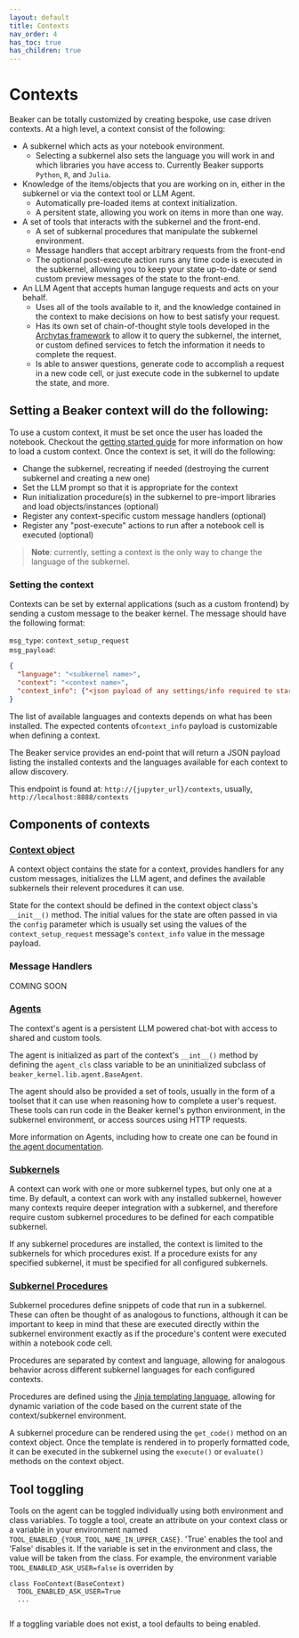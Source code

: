 ```yaml
---
layout: default
title: Contexts
nav_order: 4
has_toc: true
has_children: true
---
```


# Contexts

Beaker can be totally customized by creating bespoke, use case driven contexts. 
At a high level, a context consist of the following:
* A subkernel which acts as your notebook environment.
  * Selecting a subkernel also sets the language you will work in and which
  libraries you have access to. Currently Beaker supports `Python`, `R`, and `Julia`.
* Knowledge of the items/objects that you are working on in, either in
the subkernel or via the context tool or LLM Agent.
  * Automatically pre-loaded items at context initialization.
  * A persitent state, allowing you work on items in more than one way.
* A set of tools that interacts with the subkernel and the front-end.
  * A set of subkernal procedures that manipulate the subkernel environment.
  * Message handlers that accept arbitrary requests from the front-end
  * The optional post-execute action runs any time code is executed in the
  subkernel, allowing you to keep your state up-to-date or send custom preview
  messages of the state to the front-end.
* An LLM Agent that accepts human languge requests and acts on your behalf.
  * Uses all of the tools available to it, and the knowledge contained in the
  context to make decisions on how to best satisfy your request.
  * Has its own set of chain-of-thought style tools developed in the [Archytas framework](https://github.com/jataware/archytas) to allow it to query the subkernel, the
  internet, or custom defined services to fetch the information it needs to
  complete the request.
  * Is able to answer questions, generate code to accomplish a request in a new
  code cell, or just execute code in the subkernel to update the state, and
  more.


## Setting a Beaker context will do the following:

To use a custom context, it must be set once the user has loaded the notebook. Checkout the [getting started guide](getting_started.md) for more information on how to load a custom context. Once the context is set, it will do the following:

* Change the subkernel, recreating if needed (destroying the current subkernel
and creating a new one)
* Set the LLM prompt so that it is appropriate for the context
* Run initialization procedure(s) in the subkernel to pre-import libraries and
load objects/instances  (optional)
* Register any context-specific custom message handlers (optional)
* Register any "post-execute" actions to run after a notebook cell is executed
(optional)

> **Note**: currently, setting a context is the only way to change the language of the
subkernel.

### Setting the context

Contexts can be set by external applications (such as a custom frontend) by sending a custom message to the beaker kernel. The message should have the following format:

`msg_type`: `context_setup_request`<br/>
`msg_payload`:<br/>
```json
{
  "language": "<subkernel name>",
  "context": "<context name>",
  "context_info": {"<json payload of any settings/info required to start the context>"}
}
```

The list of available languages and contexts depends on what has been
installed. The expected contents of`context_info` payload is customizable when
defining a context.

The Beaker service provides an end-point that will return a JSON payload
listing the installed contexts and the languages available for each context to
allow discovery.

This endpoint is found at: `http://{jupyter_url}/contexts`, usually,
`http://localhost:8888/contexts`

## Components of contexts

### [Context object](contexts_context.html)

A context object contains the state for a context, provides handlers for any
custom messages, initializes the LLM agent, and defines the available
subkernels their relevent procedures it can use.

State for the context should be defined in the context object class's
`__init__()` method. The initial values for the state are often passed in via
the `config` parameter which is usually set using the values of the
`context_setup_request` message's `context_info` value in the message payload.


### Message Handlers

COMING SOON


### [Agents](contexts_agent.html)

The context's agent is a persistent LLM powered chat-bot with access to shared
and custom tools.

The agent is initialized as part of the context's `__int__()` method by
defining the `agent_cls` class variable to be an uninitialized subclass of
`beaker_kernel.lib.agent.BaseAgent`.

The agent should also be provided a set of tools, usually in the form of a
toolset that it can use when reasoning how to complete a user's request. These
tools can run code in the Beaker kernel's python environment, in the subkernel
environment, or access sources using HTTP requests.

More information on Agents, including how to create one can be found in
[the agent documentation](contexts_agent.html).


### [Subkernels](subkernels.html)

A context can work with one or more subkernel types, but only one at a time.
By default, a context can work with any installed subkernel, however many
contexts require deeper integration with a subkernel, and therefore require
custom subkernel procedures to be defined for each compatible subkernel.

If any subkernel procedures are installed, the context is limited to the
subkernels for which procedures exist. If a procedure exists for any specified
subkernel, it must be specified for all configured subkernels.


### [Subkernel Procedures](contexts_procedures.html)

Subkernel procedures define snippets of code that run in a subkernel. These can
often be thought of as analogous to functions, although it can be important to
keep in mind that these are executed directly within the subkernel environment
exactly as if the procedure's content were executed within a notebook code cell.

Procedures are separated by context and language, allowing for analogous
behavior across different subkernel languages for each configured contexts.

Procedures are defined using the
[Jinja templating language](https://jinja.palletsprojects.com/en/3.1.x/),
allowing for dynamic variation of the code based on the current state of the
context/subkernel environment.

A subkernel procedure can be rendered using the `get_code()` method on an
context object. Once the template is rendered in to properly formatted code, it
can be executed in the subkernel using the `execute()` or `evaluate()` methods
on the context object.


## Tool toggling

Tools on the agent can be toggled individually using both environment and 
class variables. To toggle a tool, create an attribute on your context class or
a variable in your environment named `TOOL_ENABLED_{YOUR_TOOL_NAME_IN_UPPER_CASE}`.
'True' enables the tool and 'False' disables it. If the variable is set in
the environment and class, the value will be taken from the class. For example,
the environment variable `TOOL_ENABLED_ASK_USER=false`
is overriden by 
```
class FooContext(BaseContext)
  TOOL_ENABLED_ASK_USER=True
  ...
  
```
If a toggling variable does not exist, a tool defaults to being enabled.
